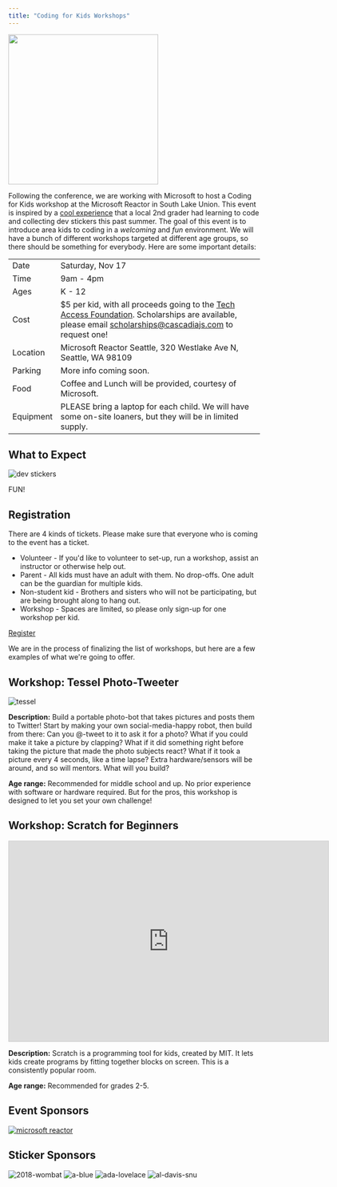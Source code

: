 ```yaml
---
title: "Coding for Kids Workshops"
---
```

<img src="/catherine-shadow.svg" height="300px"/>

Following the conference, we are working with Microsoft to host a Coding for Kids workshop at the Microsoft Reactor in South Lake Union. This event is inspired by a [cool experience](https://www.geekwire.com/2018/will-8-year-old-girl-stick-coding-fun-project-dad-attracts-gifts-tech-community/) that a local 2nd grader had learning to code and collecting dev stickers this past summer. The goal of this event is to introduce area kids to coding in a *welcoming* and *fun* environment. We will have a bunch of different workshops targeted at different age groups, so there should be something for everybody. Here are some important details:

|   |   |
|---|---|
| Date  | Saturday, Nov 17  |
| Time | 9am - 4pm |
| Ages  | K - 12  |
| Cost  | $5 per kid, with all proceeds going to the [Tech Access Foundation](https://techaccess.org/about-us/). Scholarships are available, please email scholarships@cascadiajs.com to request one!  |
| Location | Microsoft Reactor Seattle, 320 Westlake Ave N, Seattle, WA 98109 |
| Parking  | More info coming soon. |
| Food  | Coffee and Lunch will be provided, courtesy of Microsoft. |
| Equipment  | PLEASE bring a laptop for each child. We will have some on-site loaners, but they will be in limited supply. |

## What to Expect

![dev stickers](/dev-stickers.jpg)

FUN! 

## Registration

There are 4 kinds of tickets. Please make sure that everyone who is coming to the event has a ticket.

* Volunteer - If you'd like to volunteer to set-up, run a workshop, assist an instructor or otherwise help out.
* Parent - All kids must have an adult with them. No drop-offs. One adult can be the guardian for multiple kids.
* Non-student kid - Brothers and sisters who will not be participating, but are being brought along to hang out.
* Workshop - Spaces are limited, so please only sign-up for one workshop per kid.

<a href="https://ti.to/event-loop/cascadiajs-2018/"  class="cta">Register</a>

We are in the process of finalizing the list of workshops, but here are a few examples of what we're going to offer. 

## Workshop: Tessel Photo-Tweeter

![tessel](/tessel.png)

**Description:** Build a portable photo-bot that takes pictures and posts them to Twitter! Start by making your own social-media-happy robot, then build from there: Can you @-tweet to it to ask it for a photo? What if you could make it take a picture by clapping? What if it did something right before taking the picture that made the photo subjects react? What if it took a picture every 4 seconds, like a time lapse? Extra hardware/sensors will be around, and so will mentors. What will you build?

**Age range:** Recommended for middle school and up. No prior experience with software or hardware required. But for the pros, this workshop is designed to let you set your own challenge!

## Workshop: Scratch for Beginners

<iframe style="border:1px solid #ccc" src="https://player.vimeo.com/video/65583694" width="640" height="400" frameborder="0"   allowfullscreen></iframe>

**Description:** Scratch is a programming tool for kids, created by MIT. It lets kids create programs by fitting together blocks on screen. This is a consistently popular room.

**Age range:** Recommended for grades 2-5.

## Event Sponsors

[![microsoft reactor](/reactor-seaplane.png)](https://developer.microsoft.com/en-us/reactor/)

## Sticker Sponsors

![2018-wombat](/stickers/2018-wombat.png) ![a-blue](/stickers/a-blue.png) ![ada-lovelace](/stickers/ada-lovelace.png) ![al-davis-snu](/stickers/al-davis-snu.png) 